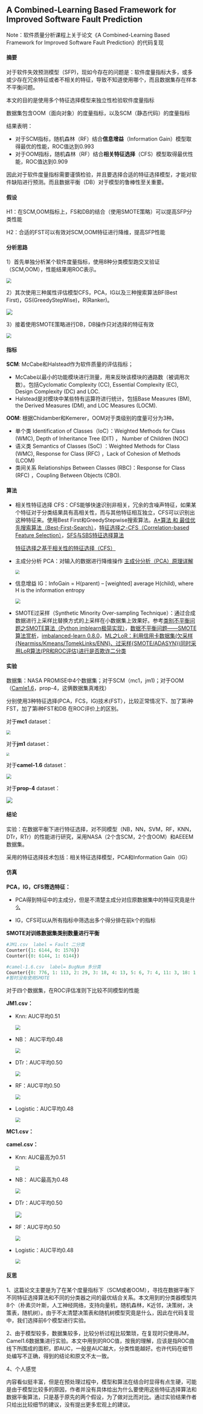 ## A Combined-Learning Based Framework for Improved Software Fault Prediction

Note：软件质量分析课程上关于论文《A Combined-Learning Based Framework for Improved Software Fault Prediction》的代码复现

#### 摘要

对于软件失效预测模型（SFP)，现如今存在的问题是：软件度量指标大多，或多或少存在冗余特征或者不相关的特征，导致不知道使用哪个，而且数据集存在样本不平衡问题。

本文的目的是使用多个特征选择模型来独立性检验软件度量指标

数据集包含OOM（面向对象）的度量指标，以及SCM（静态代码）的度量指标

结果表明：

- 对于SCM指标，随机森林（RF）结合**信息增益**（Information Gain）模型取得最优的性能，ROC值达到0.993
- 对于OOM指标，随机森林（RF）结合**相关特征选择**（CFS）模型取得最优性能，ROC值达到0.909

因此对于软件度量指标需要谨慎检验，并且要选择合适的特征选择模型，才能对软件缺陷进行预测。而且数据平衡（DB）对于模型的鲁棒性至关重要。

#### 假设

H1：在SCM,OOM指标上，FS和DB的结合（使用SMOTE策略）可以提高SFP分类性能

H2：合适的FST可以有效对SCM,OOM特征进行降维，提高SFP性能

#### 分析思路

1）首先单独分析某个软件度量指标，使用8种分类模型跑交叉验证（SCM,OOM），性能结果用ROC表示。

<img src="./img/Snipaste_2021-03-29_10-14-30.jpg" style="zoom:80%;" />

2）其次使用三种属性评估模型CFS，PCA，IG以及三种搜索算法BF(Best First)，GS(GreedyStepWise)，R(Ranker)。

![](./img/Snipaste_2021-03-29_10-15-22.jpg)

3）接着使用SMOTE策略进行DB，DB操作只对选择的特征有效

<img src="./img/Snipaste_2021-03-29_09-29-12.jpg" style="zoom:80%;" />

#### 指标

**SCM**:  McCabe和Halstead作为软件质量的评估指标；

- McCabe以最小的功能模块进行测量，用来反映该模块的通路数（被调用次数）。包括Cyclomatic Complexity (CC), Essential  Complexity (EC), Design Complexity (DC) and LOC. 
- Halstead是对模块中某些特有运算符进行统计。包括Base Measures (BM), the  Derived Measures (DM), and LOC Measures (LOCM).

**OOM**: 根据Chidamber和Kemerer，OOM对于类级别的度量可分为3种。

- 单个类 Identification of Classes（IoC）：Weighted Methods for Class (WMC), Depth of  Inheritance Tree (DIT) ， Number of Children (NOC)
- 语义类 Semantics of Classes (SoC) ：Weighted Methods for Class (WMC),  Response for Class (RFC) ，Lack of Cohesion of  Methods (LCOM)
- 类间关系 Relationships  Between Classes (RBC)：Response for  Class (RFC) ，Coupling Between Objects (CBO).

#### 算法

- 相关性特征选择 CFS：CFS能够快速识别非相关，冗余的含噪声特征，如果某个特征对于分类结果具有高相关性，而与其他特征相互独立，CFS可以识别出这种特征来。使用Best First和GreedyStepwise搜索算法。[A*算法 和 最佳优先搜索算法（Best-First-Search）](https://www.jianshu.com/p/617d4a47eac4)，[特征选择之-CFS（Correlation-based Feature Selection）](https://zhuanlan.zhihu.com/p/51710394)，[SFS与SBS特征选择算法](https://www.omegaxyz.com/2018/04/03/sfsandsbs/)

  [特征选择之基于相关性的特征选择（CFS）](https://blog.csdn.net/littlely_ll/article/details/71545929)

- 主成分分析 PCA：对输入的数据进行降维操作 [主成分分析（PCA）原理详解](https://blog.csdn.net/program_developer/article/details/80632779)

  <img src="./img/Snipaste_2021-03-29_12-17-21.jpg" style="zoom:67%;" />

- 信息增益 IG：InfoGain = H(parent) – [weighted] average H(child), where H is the information entropy

  <img src="./img/Snipaste_2021-03-29_12-16-40.jpg" style="zoom:80%;" />

- SMOTE过采样（Synthetic Minority Over-sampling Technique）：通过合成数据进行上采样比替换方式的上采样在小数据集上效果好。参考[类别不平衡问题之SMOTE算法（Python imblearn极简实现）](https://blog.csdn.net/nlpuser/article/details/81265614)，[数据不平衡问题——SMOTE算法赏析](https://blog.csdn.net/qq_33472765/article/details/87891320)，[imbalanced-learn 0.8.0](https://pypi.org/project/imbalanced-learn/#id32)，[ML之LoR：利用信用卡数据集(欠采样{Nearmiss/Kmeans/TomekLinks/ENN}、过采样{SMOTE/ADASYN})同时采用LoR算法(PR和ROC评估)进行是否欺诈二分类](https://blog.csdn.net/qq_41185868/article/details/107491437)

#### 实验

数据集：NASA PROMISE中4个数据集；对于SCM（mc1，jm1)；对于OOM（[Camle1.6](https://figshare.com/articles/dataset/Software_Defect_Prediction_Dataset/13536506)，prop-4，这俩数据集真难找）

分别使用3种特征选择(PCA，FCS，IG)技术(FST），比较正常情况下、加了第i种FST，加了第i种FST和DB 在ROC评价上的区别。

对于**mc1** dataset：

<img src="./img/Snipaste_2021-04-01_09-09-01.jpg" style="zoom:67%;" />

对于**jm1** dataset：

<img src="./img/Snipaste_2021-04-01_09-34-31.jpg" style="zoom: 50%;" />

对于**camel-1.6** dataset：

<img src="./img/Snipaste_2021-04-01_09-35-15.jpg" style="zoom:80%;" />

对于**prop-4** dataset：

![](./img/Snipaste_2021-04-01_09-35-58.jpg)

#### 结论

实验：在数据平衡下进行特征选择，对不同模型（NB，NN，SVM，RF，KNN，DTr，RTr）的性能进行研究，采用NASA（2个含SCM，2个含OOM）和AEEEM数据集。

采用的特征选择技术包括：相关特征选择模型，PCA和Information Gain（IG） 



#### 仿真

**PCA，IG，CFS筛选特征：**

- PCA得到特征中的主成分，但是不清楚主成分对应原数据集中的特征究竟是什么

- IG，CFS可以从所有指标中筛选出多个得分排在前k个的指标

**SMOTE对训练数据集类别数量进行平衡**

```python
#JM1.csv  label = Fault 二分类
Counter({1: 6144, 0: 1576})
Counter({0: 6144, 1: 6144})

#camel-1.6.csv  label= BugNum 多分类
Counter({0: 776, 1: 113, 2: 29, 3: 18, 4: 13, 5: 6, 7: 4, 11: 3, 18: 1, 17: 1, 13: 1})
#暂时没有使用SMOTE
```

对于四个数据集，在ROC评估准则下比较不同模型的性能

**JM1.csv：**

- Knn:  AUC平均0.51

  <img src="./img/Knn1.jpg" style="zoom:80%;" />

- NB： AUC平均0.48

  <img src="./img/NB1.jpg" style="zoom:80%;" />

- DTr：AUC平均0.50

  <img src="./img/DTr1.jpg" style="zoom:80%;" />

- RF：AUC平均0.50

  <img src="./img/RF1.jpg" style="zoom: 80%;" />

- Logistic：AUC平均0.48

  <img src="./img/log1.jpg" style="zoom:80%;" />

**MC1.csv：**

**camel.csv：**

- Knn:  AUC最高为0.51

  <img src="./img/Knn2.jpg" style="zoom: 67%;" />

- NB： AUC最高为0.48

  <img src="./img/NB2.jpg" style="zoom:80%;" />

- DTr：AUC平均0.50

  ![](./img/DTr2.jpg)

- RF：AUC平均0.50

  <img src="./img/RF2.jpg" style="zoom:80%;" />

- Logistic：AUC平均0.48

  <img src="./img/log2.jpg" style="zoom:80%;" />

#### 反思

1、这篇论文主要是为了在某个度量指标下（SCM或者OOM），寻找在数据平衡下不同特征选择算法和不同的分类器之间的最优结合关系。本文用到的分类器模型共8个（朴素贝叶斯，人工神经网络，支持向量机，随机森林，K近邻，决策树，决策表，随机树）。由于不太清楚决策表和随机树模型究竟是什么，因此在代码复现中，我们选择前6个模型进行实验。

2、由于模型较多，数据集较多，比较分析过程比较繁琐，在复现时只使用JM，Camel1.6数据集进行实验。本文中用到的ROC值，按我的理解，应该是指ROC曲线下所围成的面积，即AUC，一般是AUC越大，分类性能越好。也许代码在细节处编写不正确，得到的结论和原文不太一致。



4、个人感觉

内容看似挺丰富，但是在预处理过程中，模型和算法在结合时显得有点生硬，可能是由于模型比较多的原因，作者并没有具体给出为什么要使用这些特征选择算法和数据平衡算法，只是基于原先的两个假设，为了做对比而对比。通过实验结果作者只给出比较细节的建议，没有提出更多宏观上的建议。